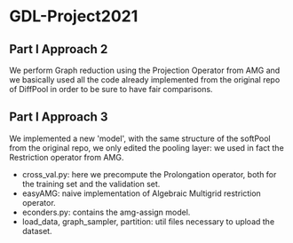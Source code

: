 # GDL-Project2021

## Part I Approach 2
We perform Graph reduction using the Projection Operator from AMG and we basically used all the code already implemented from the original repo of DiffPool in order to be sure to have fair comparisons.


## Part I Approach 3
We implemented a new 'model', with the same structure of the softPool from the original repo, we only edited the pooling layer: we used in fact the Restriction operator from AMG.
- cross_val.py: here we precompute the Prolongation operator, both for the training set and the validation set.
- easyAMG: naive implementation of Algebraic Multigrid restriction operator.
- econders.py: contains the amg-assign model.
- load_data, graph_sampler, partition: util files necessary to upload the dataset.
